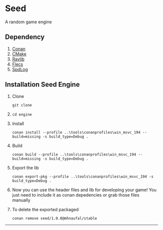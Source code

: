 # Seed

A random game engine

## Dependency

1. [Conan](https://docs.conan.io/2.0/reference/commands/install.html)
2. [CMake]()
3. [Raylib](https://www.raylib.com/)
4. [Flecs](https://www.flecs.dev/)
5. [SpdLog](https://github.com/gabime/spdlog)

## Installation Seed Engine

1. Clone

    ```shell
    git clone 
    ```

2. `cd engine`

3. Install

    ```shell
    conan install --profile ..\tools\conanprofiles\win_msvc_194 --build=missing -s build_type=Debug .
    ```

4. Build

    ```shell
    conan build --profile ..\tools\conanprofiles\win_msvc_194 --build=missing -s build_type=Debug .
    ```

5. Export the lib

    ```shell
    conan export-pkg --profile ..\tools\conanprofiles\win_msvc_194 -s build_type=Debug .
    ```

6. Now you can use the header files and lib for developing your game! You just need to include it as conan depedencies or grab those files manually

7. To delete the exported packaged

    ```shell
    conan remove seed/1.0.0@mhnaufal/stable
    ```

---
